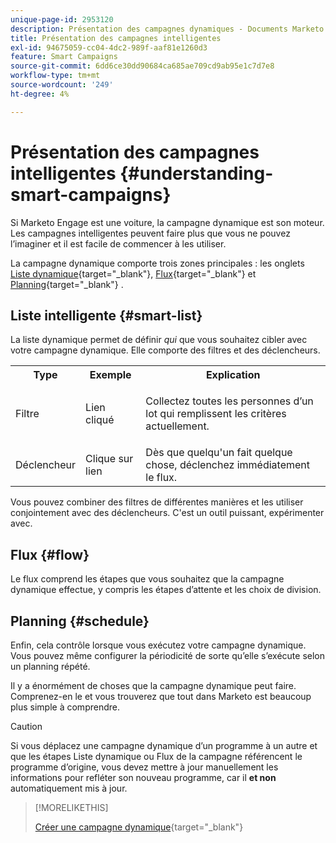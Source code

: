 ```yaml
---
unique-page-id: 2953120
description: Présentation des campagnes dynamiques - Documents Marketo - Documentation du produit
title: Présentation des campagnes intelligentes
exl-id: 94675059-cc04-4dc2-989f-aaf81e1260d3
feature: Smart Campaigns
source-git-commit: 6dd6ce30dd90684ca685ae709cd9ab95e1c7d7e8
workflow-type: tm+mt
source-wordcount: '249'
ht-degree: 4%

---
```


# Présentation des campagnes intelligentes {#understanding-smart-campaigns}

Si Marketo Engage est une voiture, la campagne dynamique est son moteur. Les campagnes intelligentes peuvent faire plus que vous ne pouvez l’imaginer et il est facile de commencer à les utiliser.

La campagne dynamique comporte trois zones principales : les onglets [Liste dynamique](/help/marketo/product-docs/core-marketo-concepts/smart-lists-and-static-lists/understanding-smart-lists.md){target="_blank"}, [Flux](/help/marketo/product-docs/core-marketo-concepts/smart-campaigns/flow-actions/add-a-flow-step-to-a-smart-campaign.md){target="_blank"} et [Planning](/help/marketo/product-docs/core-marketo-concepts/smart-campaigns/using-smart-campaigns/schedule-a-recurring-batch-campaign.md){target="_blank"} .

## Liste intelligente {#smart-list}

La liste dynamique permet de définir _qui_ que vous souhaitez cibler avec votre campagne dynamique. Elle comporte des filtres et des déclencheurs.

<table> 
 <tbody> 
  <tr> 
   <th>Type</th> 
   <th>Exemple</th> 
   <th>Explication</th> 
  </tr> 
  <tr> 
   <td>Filtre</td> 
   <td>Lien cliqué</td> 
   <td><p>Collectez toutes les personnes d’un lot qui remplissent les critères actuellement.</p></td> 
  </tr> 
  <tr> 
   <td colspan="1">Déclencheur</td> 
   <td colspan="1">Clique sur lien</td> 
   <td colspan="1">Dès que quelqu'un fait quelque chose, déclenchez immédiatement le flux.</td> 
  </tr> 
 </tbody> 
</table>

Vous pouvez combiner des filtres de différentes manières et les utiliser conjointement avec des déclencheurs. C&#39;est un outil puissant, expérimenter avec.

## Flux {#flow}

Le flux comprend les étapes que vous souhaitez que la campagne dynamique effectue, y compris les étapes d’attente et les choix de division.

## Planning {#schedule}

Enfin, cela contrôle lorsque vous exécutez votre campagne dynamique. Vous pouvez même configurer la périodicité de sorte qu’elle s’exécute selon un planning répété.

Il y a énormément de choses que la campagne dynamique peut faire. Comprenez-en le et vous trouverez que tout dans Marketo est beaucoup plus simple à comprendre.

>[!CAUTION]
>
>Si vous déplacez une campagne dynamique d’un programme à un autre et que les étapes Liste dynamique ou Flux de la campagne référencent le programme d’origine, vous devez mettre à jour manuellement les informations pour refléter son nouveau programme, car il **et non** automatiquement mis à jour.

>[!MORELIKETHIS]
>
>[Créer une campagne dynamique](/help/marketo/product-docs/core-marketo-concepts/smart-campaigns/creating-a-smart-campaign/create-a-new-smart-campaign.md){target="_blank"}
